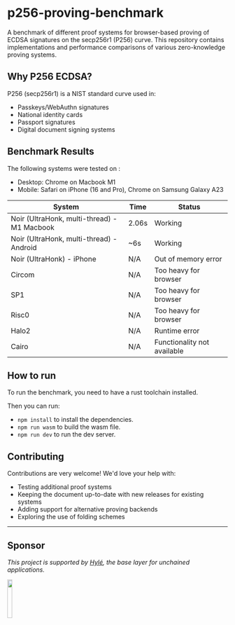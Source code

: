 # p256-proving-benchmark

A benchmark of different proof systems for browser-based proving of ECDSA signatures on the secp256r1 (P256) curve. This repository contains implementations and performance comparisons of various zero-knowledge proving systems. <!--Read more about this project on Hylé's blog: add link when published-->

## Why P256 ECDSA?

P256 (secp256r1) is a NIST standard curve used in:

- Passkeys/WebAuthn signatures
- National identity cards
- Passport signatures
- Digital document signing systems

## Benchmark Results

The following systems were tested on :

- Desktop: Chrome on Macbook M1
- Mobile: Safari on iPhone (16 and Pro), Chrome on Samsung Galaxy A23

| **System** | **Time** | **Status** |
| --- | --- | --- |
| Noir (UltraHonk, multi-thread) - M1 Macbook | 2.06s | Working |
| Noir (UltraHonk, multi-thread) - Android | ~6s | Working |
| Noir (UltraHonk) - iPhone | N/A | Out of memory error |
| Circom | N/A | Too heavy for browser |
| SP1 | N/A | Too heavy for browser |
| Risc0 | N/A | Too heavy for browser |
| Halo2 | N/A | Runtime error |
| Cairo | N/A | Functionality not available |

## How to run

To run the benchmark, you need to have a rust toolchain installed.

Then you can run:

- `npm install` to install the dependencies.
- `npm run wasm` to build the wasm file.
- `npm run dev` to run the dev server.

## Contributing

Contributions are very welcome! We'd love your help with:

- Testing additional proof systems
- Keeping the document up-to-date with new releases for existing systems
- Adding support for alternative proving backends
- Exploring the use of folding schemes

---

## Sponsor

*This project is supported by [Hylé](hyle.eu), the base layer for unchained applications.*
<p align="left">
  <a href="https://hyle.eu" target="_blank"> <img src="https://blog.hyle.eu/content/images/2024/10/Hyl-_widelogo_lightbg.png" width="15%", height="15%"/></a>
</p>
